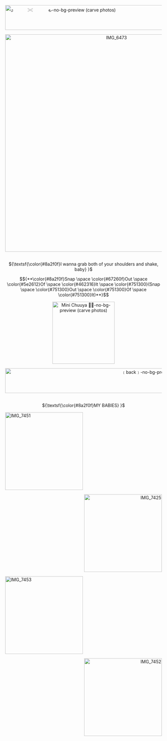 <img width="1000" height="80" alt="೨　   　𓏵  　　 ౿-no-bg-preview (carve photos)" src="https://github.com/user-attachments/assets/af60e321-bb6f-4558-bf41-bfdf73161112" />

<p align="center">
 <img width="700" height="700" alt="IMG_6473" src="https://github.com/user-attachments/assets/d05c1cc7-3938-463d-8703-a55ec3fc0384" />
<p align="center">

<p align="center">
<br> ${\textsf{\color{#8a2f0f}I wanna grab both of your shoulders and shake, baby} }$
<p align="center">
  
$${**\color{#8a2f0f}Snap \space \color{#67260f}Out \space \color{#5e2612}Of \space \color{#462316}It \space \color{#751300}(Snap \space \color{#751300}Out \space \color{#751300}Of \space \color{#751300}It)**}$$

<p align="center">
<img width="200" height="200" alt="Mini Chuuya 🎩🍷-no-bg-preview (carve photos)" src="https://github.com/user-attachments/assets/d751e134-ed33-4f66-a209-d3108ac90bba" />
<p align="center">

<img width="1000" height="80" alt="﹝back﹞-no-bg-preview (carve photos)" src="https://github.com/user-attachments/assets/47f2b815-4173-4d78-99f0-7c17e84cd9a2" />

<p align="center">
<br> ${\textsf{\color{#8a2f0f}MY BABIES} }$
<p align="center">

<p align="left">
<img width="250" height="250" alt="IMG_7451" src="https://github.com/user-attachments/assets/ce9be6a0-40ed-4c5f-b1e7-23c97a3e07c7" />  <p align="right"><img width="250" height="250" alt="IMG_7425" src="https://github.com/user-attachments/assets/b3677179-7620-4872-ae3d-e84cff95309e" />

<p align="left">
<img width="250" height="250" alt="IMG_7453" src="https://github.com/user-attachments/assets/00446081-59a1-45d5-9350-440e2f510da6" />   <p align="right"><img width="250" height="250" alt="IMG_7452" src="https://github.com/user-attachments/assets/fc8c620a-dfac-4be4-b6e4-4f3e4950aa34" />




